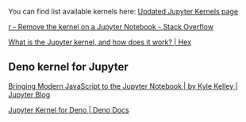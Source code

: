 You can find list available kernels here:  [Updated Jupyter Kernels page](https://gist.github.com/chronitis/682c4e0d9f663e85e3d87e97cd7d1624) 

 [r - Remove the kernel on a Jupyter Notebook - Stack Overflow](https://stackoverflow.com/questions/42635310/remove-the-kernel-on-a-jupyter-notebook) 

 [What is the Jupyter kernel, and how does it work? | Hex](https://hex.tech/blog/jupyter-kernel-overview/) 



## Deno kernel for Jupyter

 [Bringing Modern JavaScript to the Jupyter Notebook | by Kyle Kelley | Jupyter Blog](https://blog.jupyter.org/bringing-modern-javascript-to-the-jupyter-notebook-fc998095081e) 

 [Jupyter Kernel for Deno | Deno Docs](https://docs.deno.com/runtime/manual/tools/jupyter) 